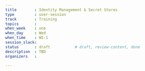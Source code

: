 ```yaml
---
title        : Identity Management & Secret Stores
type         : user-session
track        : Training
topics       : 
when_week    : one
when_day     : Wed
when_time    : WS-1
session_slack:
status       : draft           # draft, review-content, done
description  : TBD
organizers   : 

---
```


<!--(add intro)

## WHY

(...)

## What

(...)

## Outcomes

(...)

## References

(...)


## Previous-->
